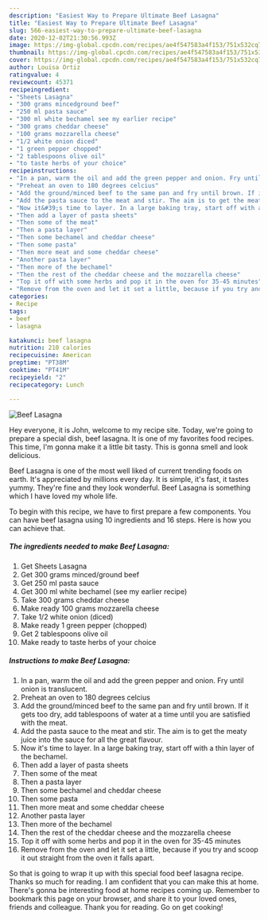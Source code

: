 ```yaml
---
description: "Easiest Way to Prepare Ultimate Beef Lasagna"
title: "Easiest Way to Prepare Ultimate Beef Lasagna"
slug: 566-easiest-way-to-prepare-ultimate-beef-lasagna
date: 2020-12-02T21:30:56.993Z
image: https://img-global.cpcdn.com/recipes/ae4f547583a4f153/751x532cq70/beef-lasagna-recipe-main-photo.jpg
thumbnail: https://img-global.cpcdn.com/recipes/ae4f547583a4f153/751x532cq70/beef-lasagna-recipe-main-photo.jpg
cover: https://img-global.cpcdn.com/recipes/ae4f547583a4f153/751x532cq70/beef-lasagna-recipe-main-photo.jpg
author: Louisa Ortiz
ratingvalue: 4
reviewcount: 45371
recipeingredient:
- "Sheets Lasagna"
- "300 grams mincedground beef"
- "250 ml pasta sauce"
- "300 ml white bechamel see my earlier recipe"
- "300 grams cheddar cheese"
- "100 grams mozzarella cheese"
- "1/2 white onion diced"
- "1 green pepper chopped"
- "2 tablespoons olive oil"
- "to taste herbs of your choice"
recipeinstructions:
- "In a pan, warm the oil and add the green pepper and onion. Fry until onion is translucent."
- "Preheat an oven to 180 degrees celcius"
- "Add the ground/minced beef to the same pan and fry until brown. If it gets too dry, add tablespoons of water at a time until you are satisfied with the meat."
- "Add the pasta sauce to the meat and stir. The aim is to get the meaty juice into the sauce for all the great flavour."
- "Now it&#39;s time to layer. In a large baking tray, start off with a thin layer of the bechamel."
- "Then add a layer of pasta sheets"
- "Then some of the meat"
- "Then a pasta layer"
- "Then some bechamel and cheddar cheese"
- "Then some pasta"
- "Then more meat and some cheddar cheese"
- "Another pasta layer"
- "Then more of the bechamel"
- "Then the rest of the cheddar cheese and the mozzarella cheese"
- "Top it off with some herbs and pop it in the oven for 35-45 minutes"
- "Remove from the oven and let it set a little, because if you try and scoop it out straight from the oven it falls apart."
categories:
- Recipe
tags:
- beef
- lasagna

katakunci: beef lasagna 
nutrition: 210 calories
recipecuisine: American
preptime: "PT38M"
cooktime: "PT41M"
recipeyield: "2"
recipecategory: Lunch

---
```



![Beef Lasagna](https://img-global.cpcdn.com/recipes/ae4f547583a4f153/751x532cq70/beef-lasagna-recipe-main-photo.jpg)

Hey everyone, it is John, welcome to my recipe site. Today, we're going to prepare a special dish, beef lasagna. It is one of my favorites food recipes. This time, I'm gonna make it a little bit tasty. This is gonna smell and look delicious.

Beef Lasagna is one of the most well liked of current trending foods on earth. It's appreciated by millions every day. It is simple, it's fast, it tastes yummy. They're fine and they look wonderful. Beef Lasagna is something which I have loved my whole life.




To begin with this recipe, we have to first prepare a few components. You can have beef lasagna using 10 ingredients and 16 steps. Here is how you can achieve that.

<!--inarticleads1-->

##### The ingredients needed to make Beef Lasagna:

1. Get Sheets Lasagna
1. Get 300 grams minced/ground beef
1. Get 250 ml pasta sauce
1. Get 300 ml white bechamel (see my earlier recipe)
1. Take 300 grams cheddar cheese
1. Make ready 100 grams mozzarella cheese
1. Take 1/2 white onion (diced)
1. Make ready 1 green pepper (chopped)
1. Get 2 tablespoons olive oil
1. Make ready to taste herbs of your choice




<!--inarticleads2-->

##### Instructions to make Beef Lasagna:

1. In a pan, warm the oil and add the green pepper and onion. Fry until onion is translucent.
1. Preheat an oven to 180 degrees celcius
1. Add the ground/minced beef to the same pan and fry until brown. If it gets too dry, add tablespoons of water at a time until you are satisfied with the meat.
1. Add the pasta sauce to the meat and stir. The aim is to get the meaty juice into the sauce for all the great flavour.
1. Now it&#39;s time to layer. In a large baking tray, start off with a thin layer of the bechamel.
1. Then add a layer of pasta sheets
1. Then some of the meat
1. Then a pasta layer
1. Then some bechamel and cheddar cheese
1. Then some pasta
1. Then more meat and some cheddar cheese
1. Another pasta layer
1. Then more of the bechamel
1. Then the rest of the cheddar cheese and the mozzarella cheese
1. Top it off with some herbs and pop it in the oven for 35-45 minutes
1. Remove from the oven and let it set a little, because if you try and scoop it out straight from the oven it falls apart.




So that is going to wrap it up with this special food beef lasagna recipe. Thanks so much for reading. I am confident that you can make this at home. There's gonna be interesting food at home recipes coming up. Remember to bookmark this page on your browser, and share it to your loved ones, friends and colleague. Thank you for reading. Go on get cooking!
